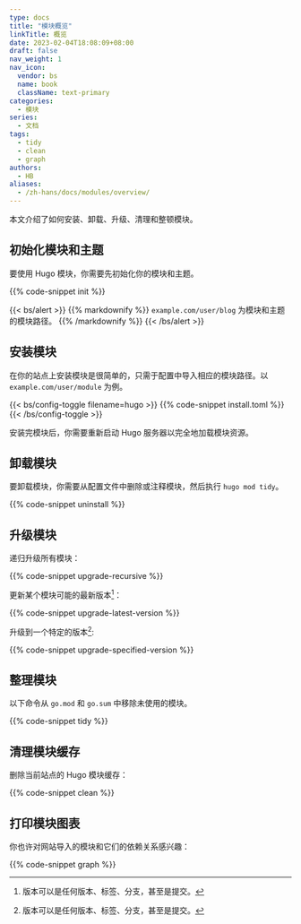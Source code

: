 ```yaml
---
type: docs
title: "模块概览"
linkTitle: 概览
date: 2023-02-04T18:08:09+08:00
draft: false
nav_weight: 1
nav_icon:
  vendor: bs
  name: book
  className: text-primary
categories:
  - 模块
series:
  - 文档
tags:
  - tidy
  - clean
  - graph
authors:
  - HB
aliases:
  - /zh-hans/docs/modules/overview/
---
```


本文介绍了如何安装、卸载、升级、清理和整顿模块。

<!--more-->

## 初始化模块和主题

要使用 Hugo 模块，你需要先初始化你的模块和主题。

{{% code-snippet init %}}

{{< bs/alert >}}
{{% markdownify %}}
`example.com/user/blog` 为模块和主题的模块路径。
{{% /markdownify %}}
{{< /bs/alert >}}

## 安装模块

在你的站点上安装模块是很简单的，只需于配置中导入相应的模块路径。以 `example.com/user/module` 为例。

{{< bs/config-toggle filename=hugo >}}
{{% code-snippet install.toml %}}
{{< /bs/config-toggle >}}

安装完模块后，你需要重新启动 Hugo 服务器以完全地加载模块资源。

## 卸载模块

要卸载模块，你需要从配置文件中删除或注释模块，然后执行 `hugo mod tidy`。

{{% code-snippet uninstall %}}

## 升级模块

递归升级所有模块：

{{% code-snippet upgrade-recursive %}}

更新某个模块可能的最新版本[^1]：

{{% code-snippet upgrade-latest-version %}}

升级到一个特定的版本[^1]:

{{% code-snippet upgrade-specified-version %}}

[^1]: 版本可以是任何版本、标签、分支，甚至是提交。

## 整理模块

以下命令从 `go.mod` 和 `go.sum` 中移除未使用的模块。

{{% code-snippet tidy %}}

## 清理模块缓存

删除当前站点的 Hugo 模块缓存：

{{% code-snippet clean %}}

## 打印模块图表

你也许对网站导入的模块和它们的依赖关系感兴趣：

{{% code-snippet graph %}}
